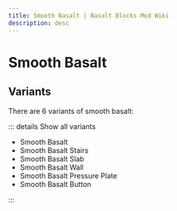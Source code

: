 ```yaml
---
title: Smooth Basalt | Basalt Blocks Mod Wiki
description: desc
---
```


# Smooth Basalt

<InvSlot id="minecraft:smooth_basalt" />

## Variants

There are 6 variants of smooth basalt:

::: details Show all variants

- Smooth Basalt
- Smooth Basalt Stairs
- Smooth Basalt Slab
- Smooth Basalt Wall
- Smooth Basalt Pressure Plate
- Smooth Basalt Button

:::
